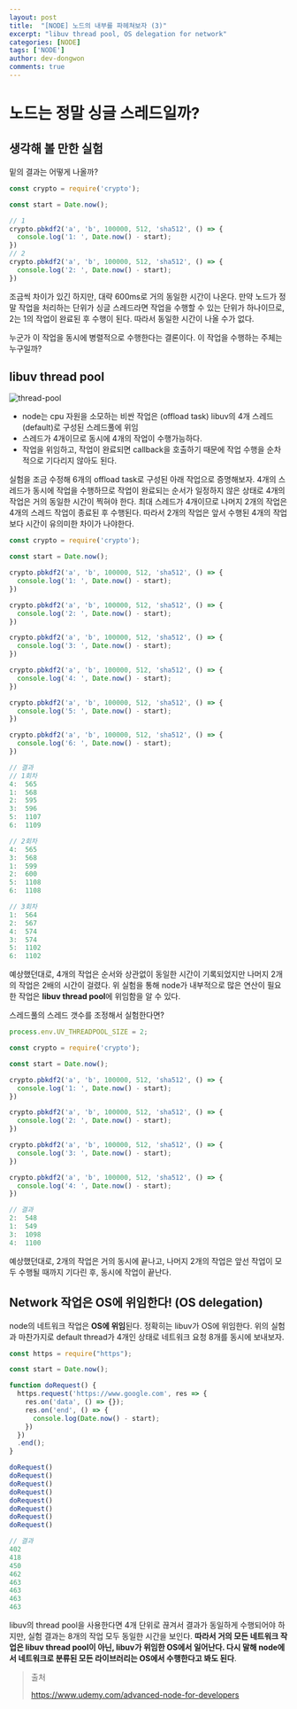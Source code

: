 ```yaml
---
layout: post
title:  "[NODE] 노드의 내부를 파헤쳐보자 (3)"
excerpt: "libuv thread pool, OS delegation for network"
categories: [NODE]
tags: ['NODE']
author: dev-dongwon
comments: true
---
```




# 노드는 정말 싱글 스레드일까?

## 생각해 볼 만한 실험

밑의 결과는 어떻게 나올까?

```js
const crypto = require('crypto');

const start = Date.now();

// 1
crypto.pbkdf2('a', 'b', 100000, 512, 'sha512', () => {
  console.log('1: ', Date.now() - start);
})
// 2
crypto.pbkdf2('a', 'b', 100000, 512, 'sha512', () => {
  console.log('2: ', Date.now() - start);
})
```



조금씩 차이가 있긴 하지만, 대략 600ms로 거의 동일한 시간이 나온다. 만약 노드가 정말 작업을 처리하는 단위가 싱글 스레드라면 작업을 수행할 수 있는 단위가 하나이므로, 2는 1의 작업이 완료된 후 수행이 된다. 따라서 동일한 시간이 나올 수가 없다.

누군가 이 작업을 동시에 병렬적으로 수행한다는 결론이다. 이 작업을 수행하는 주체는 누구일까?



## libuv thread pool

![thread-pool](https://user-images.githubusercontent.com/43179397/64486834-59b7d980-d26d-11e9-83d1-4b971a2025ba.png)



- node는 cpu 자원을 소모하는 비싼 작업은 (offload task) libuv의 4개 스레드(default)로 구성된 스레드풀에 위임
- 스레드가 4개이므로 동시에 4개의 작업이 수행가능하다.
- 작업을 위임하고, 작업이 완료되면 callback을 호출하기 때문에 작업 수행을 순차적으로 기다리지 않아도 된다.



실험을 조금 수정해 6개의 offload task로 구성된 아래 작업으로 증명해보자. 4개의 스레드가 동시에 작업을 수행하므로 작업이 완료되는 순서가 일정하지 않은 상태로 4개의 작업은 거의 동일한 시간이 찍혀야 한다. 최대 스레드가 4개이므로 나머지 2개의 작업은 4개의 스레드 작업이 종료된 후 수행된다. 따라서 2개의 작업은 앞서 수행된 4개의 작업보다 시간이 유의미한 차이가 나야한다.



```js
const crypto = require('crypto');

const start = Date.now();

crypto.pbkdf2('a', 'b', 100000, 512, 'sha512', () => {
  console.log('1: ', Date.now() - start);
})

crypto.pbkdf2('a', 'b', 100000, 512, 'sha512', () => {
  console.log('2: ', Date.now() - start);
})

crypto.pbkdf2('a', 'b', 100000, 512, 'sha512', () => {
  console.log('3: ', Date.now() - start);
})

crypto.pbkdf2('a', 'b', 100000, 512, 'sha512', () => {
  console.log('4: ', Date.now() - start);
})

crypto.pbkdf2('a', 'b', 100000, 512, 'sha512', () => {
  console.log('5: ', Date.now() - start);
})

crypto.pbkdf2('a', 'b', 100000, 512, 'sha512', () => {
  console.log('6: ', Date.now() - start);
})

// 결과
// 1회차
4:  565
1:  568
2:  595
3:  596
5:  1107
6:  1109

// 2회차
4:  565
3:  568
1:  599
2:  600
5:  1108
6:  1108

// 3회차
1:  564
2:  567
4:  574
3:  574
5:  1102
6:  1102
```



예상했던대로, 4개의 작업은 순서와 상관없이 동일한 시간이 기록되었지만 나머지 2개의 작업은 2배의 시간이 걸렸다. 위 실험을 통해 node가 내부적으로 많은 연산이 필요한 작업은 **libuv thread pool**에 위임함을 알 수 있다.



스레드풀의 스레드 갯수를 조정해서 실험한다면?

```js
process.env.UV_THREADPOOL_SIZE = 2;

const crypto = require('crypto');

const start = Date.now();

crypto.pbkdf2('a', 'b', 100000, 512, 'sha512', () => {
  console.log('1: ', Date.now() - start);
})

crypto.pbkdf2('a', 'b', 100000, 512, 'sha512', () => {
  console.log('2: ', Date.now() - start);
})

crypto.pbkdf2('a', 'b', 100000, 512, 'sha512', () => {
  console.log('3: ', Date.now() - start);
})

crypto.pbkdf2('a', 'b', 100000, 512, 'sha512', () => {
  console.log('4: ', Date.now() - start);
})

// 결과
2:  548
1:  549
3:  1098
4:  1100
```



예상했던대로, 2개의 작업은 거의 동시에 끝나고, 나머지 2개의 작업은 앞선 작업이 모두 수행될 때까지 기다린 후, 동시에 작업이 끝난다.



## Network 작업은 OS에 위임한다! (OS delegation)

node의 네트워크 작업은 **OS에 위임**된다. 정확히는 libuv가 OS에 위임한다. 위의 실험과 마찬가지로 default thread가 4개인 상태로 네트워크 요청 8개를 동시에 보내보자.

```js
const https = require("https");

const start = Date.now();

function doRequest() {
  https.request('https://www.google.com', res => {
    res.on('data', () => {});
    res.on('end', () => {
      console.log(Date.now() - start);
    })
  })
  .end();
}

doRequest()
doRequest()
doRequest()
doRequest()
doRequest()
doRequest()
doRequest()
doRequest()

// 결과
402
418
450
462
463
463
463
463
```



libuv의 thread pool을 사용한다면 4개 단위로 끊겨서 결과가 동일하게 수행되어야 하지만, 실험 결과는 8개의 작업 모두 동일한 시간을 보인다. **따라서 거의 모든 네트워크 작업은 libuv thread pool이 아닌, libuv가 위임한 OS에서 일어난다. 다시 말해 node에서 네트워크로 분류된 모든 라이브러리는 OS에서 수행한다고 봐도 된다**.



> 출처
>
> https://www.udemy.com/advanced-node-for-developers